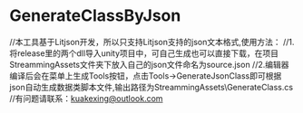 # GenerateClassByJson
//本工具基于Litjson开发，所以只支持Litjson支持的json文本格式,使用方法：
//1.将release里的两个dll导入unity项目中，可自己生成也可以直接下载，在项目StreammingAssets文件夹下放入自己的json文件命名为source.json
//2.编辑器编译后会在菜单上生成Tools按钮，点击Tools->GenerateJsonClass即可根据json自动生成数据类脚本文件,输出路径为StreammingAssets\GenerateClass.cs
//有问题请联系：kuakexing@outlook.com
